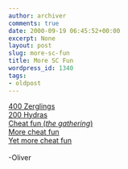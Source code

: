 ```yaml
---
author: archiver
comments: true
date: 2000-09-19 06:45:52+00:00
excerpt: None
layout: post
slug: more-sc-fun
title: More SC Fun
wordpress_id: 1340
tags:
- oldpost
---
```


<a href="http://www.oliverweb.com/starcraft/400z.jpg">400 Zerglings</a><br /><a href="http://www.oliverweb.com/starcraft/200h.jpg">200 Hydras</a><br /><a href="http://www.oliverweb.com/starcraft/fakebattles.jpg">Cheat fun (<i>the gathering</i>)</a><br /><a href="http://www.oliverweb.com/starcraft/fakes.jpg">More cheat fun</a><br /><a href="http://www.oliverweb.com/starcraft/faketanks.jpg">Yet more cheat fun</a><br /><br />-Oliver